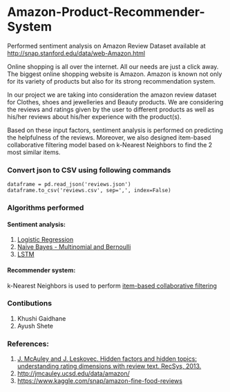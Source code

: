 # Amazon-Product-Recommender-System
Performed sentiment analysis on Amazon Review Dataset available at http://snap.stanford.edu/data/web-Amazon.html

Online shopping is all over the internet. All our needs are just a click away. The biggest online shopping website is Amazon. Amazon is known not only for its variety of products but also for its strong recommendation system.     

In our project we are taking into consideration the amazon review dataset for Clothes, shoes and jewelleries and Beauty products. We are considering the reviews and ratings given by the user to different products as well as his/her reviews about his/her experience with the product(s).     

Based on these input factors, sentiment analysis is performed on predicting the helpfulness of the reviews. 
Moreover, we also designed item-based collaborative filtering model based on k-Nearest Neighbors to find the 2 most similar items.     

### Convert json to CSV using following commands
```
dataframe = pd.read_json('reviews.json')
dataframe.to_csv('reviews.csv', sep=',', index=False)
```
### Algorithms performed
#### Sentiment analysis:    
1. [Logistic Regression](https://github.com/ayushete02/Amazon-Product-Recommender-System/tree/main/Logistic%20Regression)    
2. [Naive Bayes - Multinomial and Bernoulli](https://github.com/ayushete02/Amazon-Product-Recommender-System/tree/main/Naive%20Bayes)    
3. [LSTM](https://github.com/ayushete02/Amazon-Product-Recommender-System/tree/main/LSTM)    
    
#### Recommender system:    
k-Nearest Neighbors is used to perform [item-based collaborative filtering](https://github.com/ayushete02/Amazon-Product-Recommender-System/tree/main/Recommender%20System)    
    
### Contibutions    
1. Khushi Gaidhane
2. Ayush Shete 
        
### References:    
1. [J. McAuley and J. Leskovec. Hidden factors and hidden topics: understanding rating dimensions with review text. RecSys, 2013.](http://i.stanford.edu/~julian/pdfs/recsys13.pdf)    
2. http://jmcauley.ucsd.edu/data/amazon/    
3. https://www.kaggle.com/snap/amazon-fine-food-reviews   
